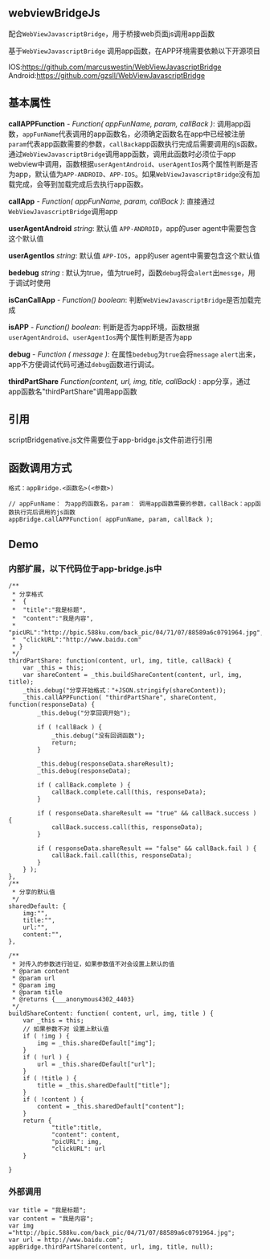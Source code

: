 ## webviewBridgeJs
配合`WebViewJavascriptBridge`，用于桥接web页面js调用app函数

基于`WebViewJavascriptBridge` 调用app函数，在APP环境需要依赖以下开源项目

IOS:https://github.com/marcuswestin/WebViewJavascriptBridge
Android:https://github.com/gzsll/WebViewJavascriptBridge

## 基本属性

**callAPPFunction** - _Function( appFunName, param, callBack )_: 调用app函数，`appFunName`代表调用的app函数名，必须确定函数名在app中已经被注册 `param`代表app函数需要的参数，`callBack`app函数执行完成后需要调用的js函数。通过`WebViewJavascriptBridge`调用app函数，调用此函数时必须位于app webview中调用，函数根据`userAgentAndroid`、`userAgentIos`两个属性判断是否为app，默认值为`APP-ANDROID`、`APP-IOS`。如果`WebViewJavascriptBridge`没有加载完成，会等到加载完成后去执行app函数。

**callApp** - _Function( appFunName, param, callBack )_: 直接通过`WebViewJavascriptBridge`调用app

**userAgentAndroid** _string_: 默认值 `APP-ANDROID`，app的user agent中需要包含这个默认值

**userAgentIos** _string_: 默认值 `APP-IOS`，app的user agent中需要包含这个默认值

**bedebug** _string_ : 默认为true，值为true时，函数`debug`将会`alert`出`messge`，用于调试时使用

**isCanCallApp** - _Function() boolean_: 判断`WebViewJavascriptBridge`是否加载完成

**isAPP** - _Function() boolean_: 判断是否为app环境，函数根据`userAgentAndroid`、`userAgentIos`两个属性判断是否为app

**debug** - _Function ( message )_: 在属性`bedebug`为`true`会将`message` `alert`出来，app不方便调试代码可通过`debug`函数进行调试。

**thirdPartShare** _Function(content, url, img, title, callBack)_ : app分享，通过 app函数名"thirdPartShare"调用app函数

## 引用

scriptBridgenative.js文件需要位于app-bridge.js文件前进行引用

## 函数调用方式
```
格式：appBridge.<函数名>(<参数>)

// appFunName： 为app的函数名，param： 调用app函数需要的参数，callBack：app函数执行完后调用的js函数
appBridge.callAPPFunction( appFunName, param, callBack );

```


## Demo 

### 内部扩展，以下代码位于app-bridge.js中
```
/**
 * 分享格式
 * 	{ 
 *  "title":"我是标题",
 *  "content":"我是内容",
 *  "picURL":"http://bpic.588ku.com/back_pic/04/71/07/88589a6c0791964.jpg",
 *  "clickURL":"http://www.baidu.com"
 * }
 */
thirdPartShare: function(content, url, img, title, callBack) {
	var _this = this;
	var shareContent = _this.buildShareContent(content, url, img, title);
	_this.debug("分享开始格式："+JSON.stringify(shareContent));
	_this.callAPPFunction( "thirdPartShare", shareContent, function(responseData) {
		_this.debug("分享回调开始");
		
		if ( !callBack ) {
			_this.debug("没有回调函数");
			return;
		}
		
		_this.debug(responseData.shareResult);
		_this.debug(responseData);
		
		if ( callBack.complete ) {
			callBack.complete.call(this, responseData);
		}
		
		if ( responseData.shareResult == "true" && callBack.success ) {
			callBack.success.call(this, responseData);
		}
		
		if ( responseData.shareResult == "false" && callBack.fail ) {
			callBack.fail.call(this, responseData);
		}
	} );
},
/**
 * 分享的默认值
 */
sharedDefault: {
	img:"",
	title:"",
	url:"",
	content:"",
},

/**
 * 对传入的参数进行验证，如果参数值不对会设置上默认的值
 * @param content
 * @param url
 * @param img
 * @param title
 * @returns {___anonymous4302_4403}
 */
buildShareContent: function( content, url, img, title ) {
	var _this = this;
	// 如果参数不对 设置上默认值
	if ( !img ) {
		img = _this.sharedDefault["img"];
	}
	if ( !url ) {
		url = _this.sharedDefault["url"];
	}
	if ( !title ) {
		title = _this.sharedDefault["title"];
	}
	if ( !content ) {
		content = _this.sharedDefault["content"];
	}
	return {
			"title":title,
			"content": content,
			"picURL": img,
			"clickURL": url
	}
	
}
```

### 外部调用
```
var title = "我是标题";
var content = "我是内容";
var img ="http://bpic.588ku.com/back_pic/04/71/07/88589a6c0791964.jpg";
var url = http://www.baidu.com";
appBridge.thirdPartShare(content, url, img, title, null);
```
